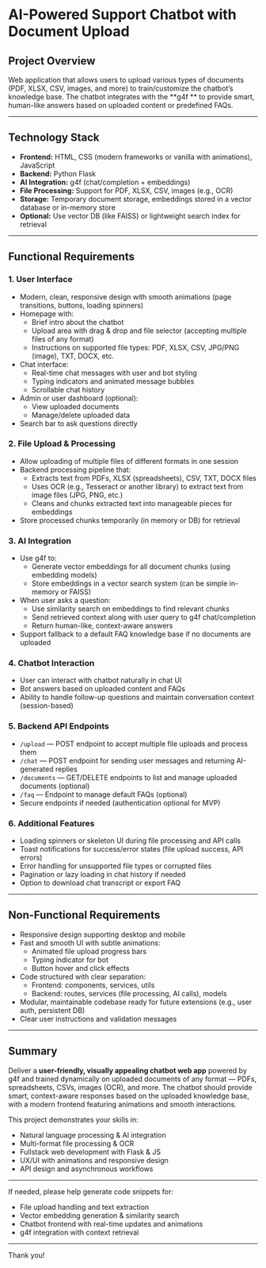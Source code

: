 # AI-Powered Support Chatbot with Document Upload

## Project Overview

Web application that allows users to upload various types of documents (PDF, XLSX, CSV, images, and more) to train/customize the chatbot’s knowledge base. The chatbot integrates with the **g4f ** to provide smart, human-like answers based on uploaded content or predefined FAQs.

---

## Technology Stack

- **Frontend:** HTML, CSS (modern frameworks or vanilla with animations), JavaScript  
- **Backend:** Python Flask  
- **AI Integration:** g4f  (chat/completion + embeddings)  
- **File Processing:** Support for PDF, XLSX, CSV, images (e.g., OCR)  
- **Storage:** Temporary document storage, embeddings stored in a vector database or in-memory store  
- **Optional:** Use vector DB (like FAISS) or lightweight search index for retrieval

---

## Functional Requirements

### 1. User Interface

- Modern, clean, responsive design with smooth animations (page transitions, buttons, loading spinners)
- Homepage with:
  - Brief intro about the chatbot
  - Upload area with drag & drop and file selector (accepting multiple files of any format)
  - Instructions on supported file types: PDF, XLSX, CSV, JPG/PNG (image), TXT, DOCX, etc.
- Chat interface:
  - Real-time chat messages with user and bot styling
  - Typing indicators and animated message bubbles
  - Scrollable chat history
- Admin or user dashboard (optional):
  - View uploaded documents
  - Manage/delete uploaded data
- Search bar to ask questions directly

### 2. File Upload & Processing

- Allow uploading of multiple files of different formats in one session
- Backend processing pipeline that:
  - Extracts text from PDFs, XLSX (spreadsheets), CSV, TXT, DOCX files
  - Uses OCR (e.g., Tesseract or another library) to extract text from image files (JPG, PNG, etc.)
  - Cleans and chunks extracted text into manageable pieces for embeddings
- Store processed chunks temporarily (in memory or DB) for retrieval

### 3. AI Integration

- Use g4f  to:
  - Generate vector embeddings for all document chunks (using embedding models)
  - Store embeddings in a vector search system (can be simple in-memory or FAISS)
- When user asks a question:
  - Use similarity search on embeddings to find relevant chunks
  - Send retrieved context along with user query to g4f chat/completion 
  - Return human-like, context-aware answers
- Support fallback to a default FAQ knowledge base if no documents are uploaded

### 4. Chatbot Interaction

- User can interact with chatbot naturally in chat UI
- Bot answers based on uploaded content and FAQs
- Ability to handle follow-up questions and maintain conversation context (session-based)

### 5. Backend API Endpoints

- `/upload` — POST endpoint to accept multiple file uploads and process them
- `/chat` — POST endpoint for sending user messages and returning AI-generated replies
- `/documents` — GET/DELETE endpoints to list and manage uploaded documents (optional)
- `/faq` — Endpoint to manage default FAQs (optional)
- Secure endpoints if needed (authentication optional for MVP)

### 6. Additional Features

- Loading spinners or skeleton UI during file processing and API calls
- Toast notifications for success/error states (file upload success, API errors)
- Error handling for unsupported file types or corrupted files
- Pagination or lazy loading in chat history if needed
- Option to download chat transcript or export FAQ

---

## Non-Functional Requirements

- Responsive design supporting desktop and mobile
- Fast and smooth UI with subtle animations:
  - Animated file upload progress bars
  - Typing indicator for bot
  - Button hover and click effects
- Code structured with clear separation:
  - Frontend: components, services, utils
  - Backend: routes, services (file processing, AI calls), models
- Modular, maintainable codebase ready for future extensions (e.g., user auth, persistent DB)
- Clear user instructions and validation messages

---

## Summary

Deliver a **user-friendly, visually appealing chatbot web app** powered by g4f and trained dynamically on uploaded documents of any format — PDFs, spreadsheets, CSVs, images (OCR), and more. The chatbot should provide smart, context-aware responses based on the uploaded knowledge base, with a modern frontend featuring animations and smooth interactions.

This project demonstrates your skills in:

- Natural language processing & AI integration  
- Multi-format file processing & OCR  
- Fullstack web development with Flask & JS  
- UX/UI with animations and responsive design  
- API design and asynchronous workflows

---

If needed, please help generate code snippets for:

- File upload handling and text extraction  
- Vector embedding generation & similarity search  
- Chatbot frontend with real-time updates and animations  
- g4f integration with context retrieval  

---

Thank you!
